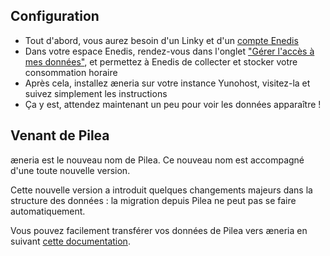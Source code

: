 ## Configuration

* Tout d'abord, vous aurez besoin d'un Linky et d'un [compte Enedis](https://mon-compte-client.enedis.fr/)
* Dans votre espace Enedis, rendez-vous dans l'onglet ["Gérer l'accès à mes données"](https://mon-compte-particulier.enedis.fr/donnees/), et permettez à Enedis de collecter et stocker votre consommation horaire
* Après cela, installez æneria sur votre instance Yunohost, visitez-la et suivez simplement les instructions
* Ça y est, attendez maintenant un peu pour voir les données apparaître !

## Venant de Pilea

æneria est le nouveau nom de Pilea. Ce nouveau nom est accompagné d'une toute nouvelle version.

Cette nouvelle version a introduit quelques changements majeurs dans la structure des données : la migration depuis Pilea ne peut pas se faire automatiquement.

Vous pouvez facilement transférer vos données de Pilea vers æneria en suivant [cette documentation](https://docs.aeneria.com/fr/latest/administrateur/pilea_migration.html).